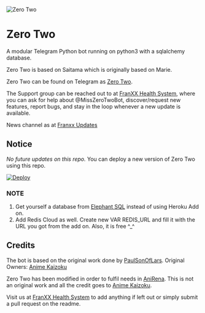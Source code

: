 ![Zero Two](https://images8.alphacoders.com/910/910564.jpg)
# Zero Two 

A modular Telegram Python bot running on python3 with a sqlalchemy database.

Zero Two is based on Saitama which is originally based on Marie.

Zero Two can be found on Telegram as [Zero Two](https://t.me/@MissZeroTwoRobot).

The Support group can be reached out to at [FranXX Health System](https://t.me/FranXXSupport), where you can ask for help about @MissZeroTwoBot, discover/request new features, report bugs, and stay in the loop whenever a new update is available. 

News channel as at [Franxx Updates](https://https://t.me/zerotwoupdates) 
## Notice
*No future updates on this repo.* You can deploy a new version of Zero Two using this repo.

  [![Deploy](https://www.herokucdn.com/deploy/button.svg)](https://heroku.com/deploy?template=https://github.com/A-LoneWolf/SaitamaRobot/tree/patch-1)

### NOTE
1. Get yourself a database from [Elephant SQL](elephantsql.com) instead of using Heroku Add on.
2. Add Redis Cloud as well. Create new VAR REDIS_URL and fill it with the URL you got from the add on. Also, it is free ^_^

## Credits
The bot is based on the original work done by [PaulSonOfLars](https://github.com/PaulSonOfLars).
Original Owners: [Anime Kaizoku](https://github.com/AnimeKaizoku)

Zero Two has been modified in order to fulfil needs in [AniRena](t.me/AniRena7). This is not an original work and all the credit goes to [Anime Kaizoku](https://github.com/AnimeKaizoku).

Visit us at [FranXX Health System](https://t.me/FranXXSupport) to add anything if left out or simply submit a pull request on the readme.
